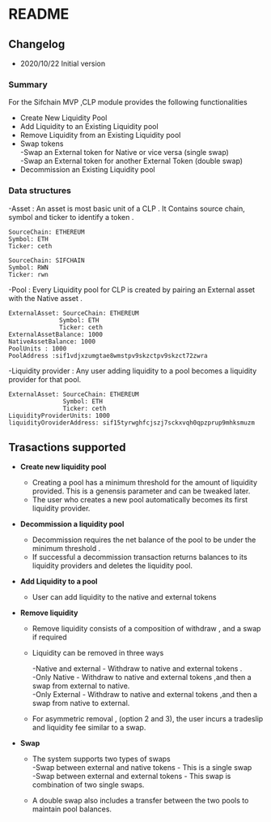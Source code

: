 # README



## Changelog

- 2020/10/22 Initial version

### Summary

For the Sifchain MVP ,CLP module provides the following functionalities 
- Create New Liquidity Pool
- Add Liquidity to an Existing Liquidity pool 
- Remove Liquidity from an Existing Liquidity pool 
- Swap tokens  
        -Swap an External token for Native or vice versa (single swap)    
        -Swap an External token for another External Token (double swap) 
- Decommission an Existing Liquidity pool 

### Data structures 
-Asset : An asset is most basic unit of a CLP . It Contains source chain, symbol and ticker to identify a token .
```golang
SourceChain: ETHEREUM
Symbol: ETH
Ticker: ceth

SourceChain: SIFCHAIN
Symbol: RWN
Ticker: rwn
```
-Pool  : Every Liquidity pool for CLP is created by pairing an External asset with the Native asset .
````golang
ExternalAsset: SourceChain: ETHEREUM
              Symbol: ETH
              Ticker: ceth
ExternalAssetBalance: 1000
NativeAssetBalance: 1000
PoolUnits : 1000
PoolAddress :sif1vdjxzumgtae8wmstpv9skzctpv9skzct72zwra
````
-Liquidity provider : Any user adding liquidity to a pool becomes a liquidity provider for that pool. 
````golang
ExternalAsset: SourceChain: ETHEREUM
               Symbol: ETH
               Ticker: ceth
LiquidityProviderUnits: 1000
liquidityOroviderAddress: sif15tyrwghfcjszj7sckxvqh0qpzprup9mhksmuzm 
````
    
## Trasactions supported
 - **Create new liquidity pool**
    - Creating a pool has a minimum threshold for the amount of liquidity provided. This is a genensis parameter and can be tweaked later.
    - The user who creates a new pool automatically becomes its first liquidity provider.
 - **Decommission a liquidity pool** 
    - Decommission requires the net balance of the pool to be under the minimum threshold . 
    - If successful a decommission transaction returns balances to its liquidity providers and deletes the liquidity pool. 
 - **Add Liquidity to a pool** 
    - User can add liquidity to the native and external tokens 
 - **Remove liquidity**
    - Remove liquidity consists of a composition of withdraw , and a swap if required
    - Liquidity can be removed in three ways
    
        -Native and external - Withdraw to native and external tokens .   
        -Only Native -  Withdraw to native and external tokens ,and then a swap from external to native.   
        -Only External  - Withdraw to native and external tokens ,and then a swap from native to external.   
   - For asymmetric removal , (option 2 and 3), the user incurs a tradeslip and liquidity fee similar to a swap.
 - **Swap**
    
    - The system supports two types of swaps          
        -Swap between external and native tokens - This is a single swap        
        -Swap between external and external tokens - This swap is combination of two single swaps.
        
    - A double swap also includes a transfer between the two pools to maintain pool balances.